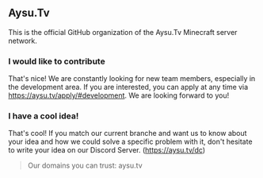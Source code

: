 ## Aysu.Tv

This is the official GitHub organization of the Aysu.Tv Minecraft server network. 

### I would like to contribute
That's nice! We are constantly looking for new team members, especially in the development area. If you are interested, you can apply at any time via https://aysu.tv/apply/#development. We are looking forward to you!

### I have a cool idea!
That's cool! If you match our current branche and want us to know about your idea and how we could solve a specific problem with it, don't hesitate to write your idea on our Discord Server. (https://aysu.tv/dc)

> Our domains you can trust: aysu.tv
